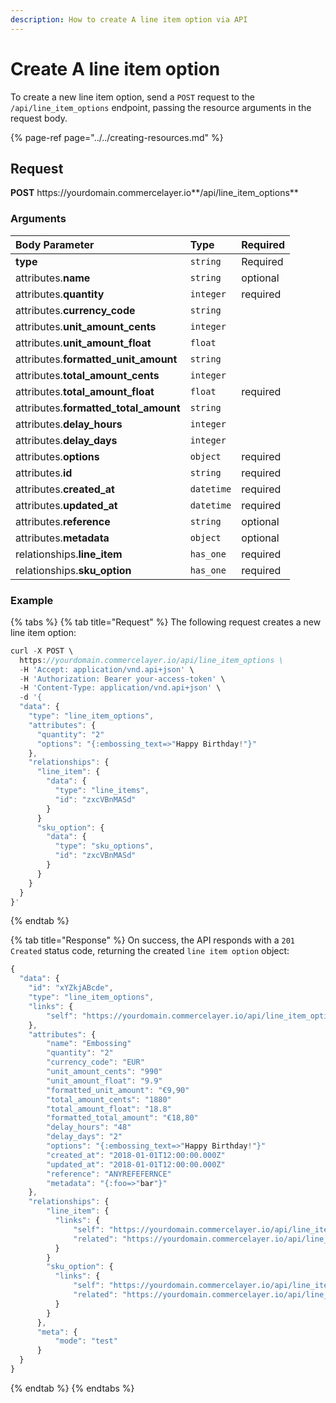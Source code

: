 ```yaml
---
description: How to create A line item option via API
---
```


# Create A line item option

To create a new line item option, send a `POST` request to the `/api/line_item_options` endpoint, passing the resource arguments in the request body.

{% page-ref page="../../creating-resources.md" %}

## Request

**POST** https://<i></i>yourdomain.commercelayer.io**/api/line_item_options**

### Arguments

| Body Parameter | Type | Required |
| :--- | :--- | :--- |
| **type** | `string` | Required |
| attributes.**name** | `string` | optional |
| attributes.**quantity** | `integer` | required |
| attributes.**currency_code** | `string` |  |
| attributes.**unit_amount_cents** | `integer` |  |
| attributes.**unit_amount_float** | `float` |  |
| attributes.**formatted_unit_amount** | `string` |  |
| attributes.**total_amount_cents** | `integer` |  |
| attributes.**total_amount_float** | `float` | required |
| attributes.**formatted_total_amount** | `string` |  |
| attributes.**delay_hours** | `integer` |  |
| attributes.**delay_days** | `integer` |  |
| attributes.**options** | `object` | required |
| attributes.**id** | `string` | required |
| attributes.**created_at** | `datetime` | required |
| attributes.**updated_at** | `datetime` | required |
| attributes.**reference** | `string` | optional |
| attributes.**metadata** | `object` | optional |
| relationships.**line_item** | `has_one` | required |
| relationships.**sku_option** | `has_one` | required |

### Example

{% tabs %}
{% tab title="Request" %}
The following request creates a new line item option:

```javascript
curl -X POST \
  https://yourdomain.commercelayer.io/api/line_item_options \
  -H 'Accept: application/vnd.api+json' \
  -H 'Authorization: Bearer your-access-token' \
  -H 'Content-Type: application/vnd.api+json' \
  -d '{
  "data": {
    "type": "line_item_options",
    "attributes": {
      "quantity": "2"
      "options": "{:embossing_text=>"Happy Birthday!"}"
    },
    "relationships": {
      "line_item": {
        "data": {
          "type": "line_items",
          "id": "zxcVBnMASd"
        }
      }
      "sku_option": {
        "data": {
          "type": "sku_options",
          "id": "zxcVBnMASd"
        }
      }
    }
  }
}'
```
{% endtab %}

{% tab title="Response" %}
On success, the API responds with a `201 Created` status code, returning the created `line item option` object:

```javascript
{
  "data": {
    "id": "xYZkjABcde",
    "type": "line_item_options",
    "links": {
        "self": "https://yourdomain.commercelayer.io/api/line_item_options/xYZkjABcde"
    },
    "attributes": {
        "name": "Embossing"
        "quantity": "2"
        "currency_code": "EUR"
        "unit_amount_cents": "990"
        "unit_amount_float": "9.9"
        "formatted_unit_amount": "€9,90"
        "total_amount_cents": "1880"
        "total_amount_float": "18.8"
        "formatted_total_amount": "€18,80"
        "delay_hours": "48"
        "delay_days": "2"
        "options": "{:embossing_text=>"Happy Birthday!"}"
        "created_at": "2018-01-01T12:00:00.000Z"
        "updated_at": "2018-01-01T12:00:00.000Z"
        "reference": "ANYREFEFERNCE"
        "metadata": "{:foo=>"bar"}"
    },
    "relationships": {
        "line_item": {
          "links": {
              "self": "https://yourdomain.commercelayer.io/api/line_item_options/xYZkjABcde/relationships/line_item",
              "related": "https://yourdomain.commercelayer.io/api/line_item_options/xYZkjABcde/line_item"
          }
        }
        "sku_option": {
          "links": {
              "self": "https://yourdomain.commercelayer.io/api/line_item_options/xYZkjABcde/relationships/sku_option",
              "related": "https://yourdomain.commercelayer.io/api/line_item_options/xYZkjABcde/sku_option"
          }
        }
      },
      "meta": {
          "mode": "test"
      }
  }
}
```
{% endtab %}
{% endtabs %}
